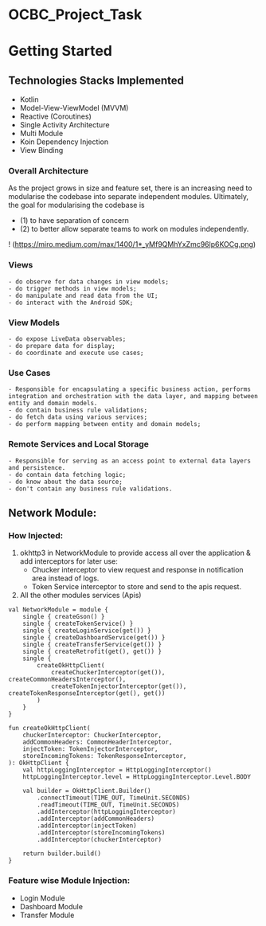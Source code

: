 # OCBC_Project_Task

# Getting Started
## Technologies Stacks Implemented
- Kotlin
- Model-View-ViewModel (MVVM)
- Reactive (Coroutines)
- Single Activity Architecture
- Multi Module
- Koin Dependency Injection
- View Binding

### Overall Architecture
As the project grows in size and feature set, there is an increasing need to modularise the codebase into separate independent modules. Ultimately, 
the goal for modularising the codebase is 
- (1) to have separation of concern 
- (2) to better allow separate teams to work on modules independently.

! (https://miro.medium.com/max/1400/1*_yMf9QMhYxZmc96lp6KOCg.png)

### Views
    - do observe for data changes in view models;
    - do trigger methods in view models;
    - do manipulate and read data from the UI;
    - do interact with the Android SDK;
    
### View Models
    - do expose LiveData observables;
    - do prepare data for display;
    - do coordinate and execute use cases;
    
### Use Cases
    - Responsible for encapsulating a specific business action, performs integration and orchestration with the data layer, and mapping between entity and domain models.
    - do contain business rule validations;
    - do fetch data using various services;
    - do perform mapping between entity and domain models;
    
### Remote Services and Local Storage
    - Responsible for serving as an access point to external data layers and persistence.
    - do contain data fetching logic;
    - do know about the data source;
    - don't contain any business rule validations.
    
    

## **Network Module:**

### How Injected:

1) okhttp3 in NetworkModule to provide access all over the application & add interceptors for later use:
    - Chucker interceptor to view request and response in notification area instead of logs.
    - Token Service interceptor to store and send to the apis request.
2) All the other modules services (Apis) 

```
val NetworkModule = module {
    single { createGson() }
    single { createTokenService() }
    single { createLoginService(get()) }
    single { createDashboardService(get()) }
    single { createTransferService(get()) }
    single { createRetrofit(get(), get()) }
    single {
        createOkHttpClient(
            createChuckerInterceptor(get()), createCommonHeadersInterceptor(),
            createTokenInjectorInterceptor(get()), createTokenResponseInterceptor(get(), get())
        )
    }
}

fun createOkHttpClient(
    chuckerInterceptor: ChuckerInterceptor,
    addCommonHeaders: CommonHeaderInterceptor,
    injectToken: TokenInjectorInterceptor,
    storeIncomingTokens: TokenResponseInterceptor,
): OkHttpClient {
    val httpLoggingInterceptor = HttpLoggingInterceptor()
    httpLoggingInterceptor.level = HttpLoggingInterceptor.Level.BODY

    val builder = OkHttpClient.Builder()
        .connectTimeout(TIME_OUT, TimeUnit.SECONDS)
        .readTimeout(TIME_OUT, TimeUnit.SECONDS)
        .addInterceptor(httpLoggingInterceptor)
        .addInterceptor(addCommonHeaders)
        .addInterceptor(injectToken)
        .addInterceptor(storeIncomingTokens)
        .addInterceptor(chuckerInterceptor)

    return builder.build()
}
```
### **Feature wise Module Injection:**
- Login Module
- Dashboard Module
- Transfer Module



 

